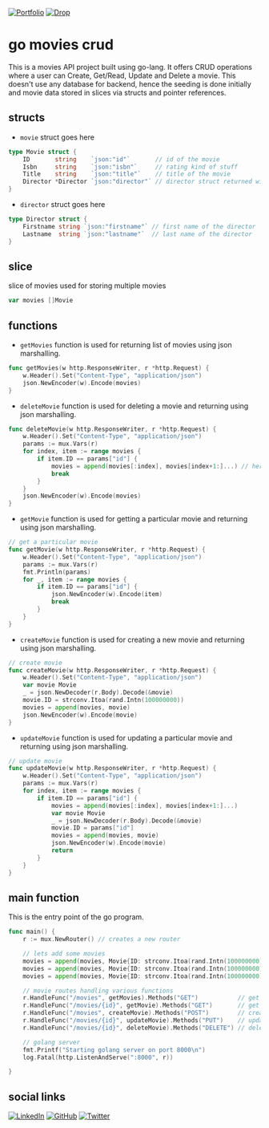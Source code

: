 [![Portfolio](https://img.shields.io/badge/CTF/Writeups-Jayavamsi-orange?style=for-the-badge&logo=netlify)](https://jayavamsi.netlify.app/)
[![Drop](https://img.shields.io/badge/Drop-Email-red?style=for-the-badge&logo=proton)](mailto:shamsi9@protonmail.com)

# go movies crud
This is a movies API project built using go-lang. It offers CRUD operations where a user can Create, Get/Read, Update and Delete a movie. This doesn't use any database for backend, hence the seeding is done initially and movie data stored in slices via structs and pointer references.

## structs
* `movie` struct goes here
```go
type Movie struct {
	ID       string    `json:"id"`       // id of the movie
	Isbn     string    `json:"isbn"`     // rating kind of stuff
	Title    string    `json:"title"`    // title of the movie
	Director *Director `json:"director"` // director struct returned with respect to movies
}
```
* `director` struct goes here
```go
type Director struct {
	Firstname string `json:"firstname"` // first name of the director
	Lastname  string `json:"lastname"`  // last name of the director
}
```

## slice
slice of movies used for storing multiple movies
```go
var movies []Movie
```

## functions
* `getMovies` function is used for returning list of movies using json marshalling.
```go
func getMovies(w http.ResponseWriter, r *http.Request) {
	w.Header().Set("Content-Type", "application/json")
	json.NewEncoder(w).Encode(movies)
}
```
* `deleteMovie` function is used for deleting a movie and returning using json marshalling.
```go
func deleteMovie(w http.ResponseWriter, r *http.Request) {
	w.Header().Set("Content-Type", "application/json")
	params := mux.Vars(r)
	for index, item := range movies {
		if item.ID == params["id"] {
			movies = append(movies[:index], movies[index+1:]...) // here we are looking for the movie to be deleted and substituting rest of the elements in that index to be deleted
			break
		}
	}
	json.NewEncoder(w).Encode(movies)
}
```
* `getMovie` function is used for getting a particular movie and returning using json marshalling.
```go
// get a particular movie
func getMovie(w http.ResponseWriter, r *http.Request) {
	w.Header().Set("Content-Type", "application/json")
	params := mux.Vars(r)
	fmt.Println(params)
	for _, item := range movies {
		if item.ID == params["id"] {
			json.NewEncoder(w).Encode(item)
			break
		}
	}
}
```
* `createMovie` function is used for creating a new movie and returning using json marshalling.
```go
// create movie
func createMovie(w http.ResponseWriter, r *http.Request) {
	w.Header().Set("Content-Type", "application/json")
	var movie Movie
	_ = json.NewDecoder(r.Body).Decode(&movie)
	movie.ID = strconv.Itoa(rand.Intn(100000000))
	movies = append(movies, movie)
	json.NewEncoder(w).Encode(movie)
}
```
* `updateMovie` function is used for updating a particular movie and returning using json marshalling.
```go
// update movie
func updateMovie(w http.ResponseWriter, r *http.Request) {
	w.Header().Set("Content-Type", "application/json")
	params := mux.Vars(r)
	for index, item := range movies {
		if item.ID == params["id"] {
			movies = append(movies[:index], movies[index+1:]...)
			var movie Movie
			_ = json.NewDecoder(r.Body).Decode(&movie)
			movie.ID = params["id"]
			movies = append(movies, movie)
			json.NewEncoder(w).Encode(movie)
			return
		}
	}
}
```

## main function
This is the entry point of the go program.

```go
func main() {
	r := mux.NewRouter() // creates a new router

	// lets add some movies
	movies = append(movies, Movie{ID: strconv.Itoa(rand.Intn(100000000)), Isbn: strconv.Itoa(rand.Intn(6969)), Title: "SVSC", Director: &Director{Firstname: "Srikanth", Lastname: "Addala"}})
	movies = append(movies, Movie{ID: strconv.Itoa(rand.Intn(100000000)), Isbn: strconv.Itoa(rand.Intn(6969)), Title: "hey pillagada", Director: &Director{Firstname: "Sameer", Lastname: "Thahir"}})
	movies = append(movies, Movie{ID: strconv.Itoa(rand.Intn(100000000)), Isbn: strconv.Itoa(rand.Intn(6969)), Title: "orange", Director: &Director{Firstname: "Bommarillu", Lastname: "Bhaskar"}})

    // movie routes handling various functions
	r.HandleFunc("/movies", getMovies).Methods("GET")           // get all movies
	r.HandleFunc("/movies/{id}", getMovie).Methods("GET")       // get a specific movie
	r.HandleFunc("/movies", createMovie).Methods("POST")        // create a new movie
	r.HandleFunc("/movies/{id}", updateMovie).Methods("PUT")    // update an existing movie
	r.HandleFunc("/movies/{id}", deleteMovie).Methods("DELETE") // delete a movie

	// golang server
	fmt.Printf("Starting golang server on port 8000\n")
	log.Fatal(http.ListenAndServe(":8000", r))

}
```

## social links 
[![LinkedIn](https://img.shields.io/badge/LinkedIn-connect-0077B5?style=for-the-badge&logo=linkedin)](https://www.linkedin.com/in/villuri-jayavamsi) 
[![GitHub](https://img.shields.io/badge/GitHub-v4r5v4m5-181717?style=for-the-badge&logo=github)](https://github.com/v4r5v4m5) 
[![Twitter](https://img.shields.io/badge/Twitter-v-1DA1F2?style=for-the-badge&logo=twitter)](https://twitter.com/v1llur1) 